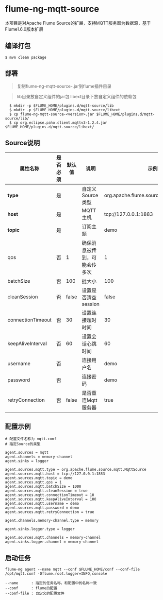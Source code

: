 flume-ng-mqtt-source
================

本项目是对Apache Flume Source的扩展，支持MQTT服务器为数据源，基于Flume1.6.0版本扩展

编译打包
----------

```shell
$ mvn clean package
```

部署
----------

> 复制flume-ng-mqtt-source-<version>.jar到flume插件目录

> lib目录放自定义组件的jar包 libext目录下放自定义组件的依赖包

```shell
  $ mkdir -p $FLUME_HOME/plugins.d/mqtt-source/lib 
  $ mkdir -p $FLUME_HOME/plugins.d/mqtt-source/libext
  $ cp flume-ng-mqtt-source-<version>.jar $FLUME_HOME/plugins.d/mqtt-source/lib/
  $ cp org.eclipse.paho.client.mqttv3-1.2.4.jar $FLUME_HOME/plugins.d/mqtt-source/libext/
```

Source说明
----------

属性名称 | 是否必须 | 默认值 | 说明 | 示例
-- | -- | -- | -- | -- |
<b>type</b> | 是 |  | 自定义Source类型 |  org.apache.flume.source.mqtt.MqttSource
<b>host</b> | 是 |  | MQTT主机 |  tcp://127.0.0.1:1883
<b>topic</b> | 是 |  | 订阅主题 |  demo
qos | 否 | 1 | 确保消息被传到，可能会传多次 |  1
batchSize | 否 | 100 | 批大小 |  100
cleanSession | 否 | false | 设置是否清空session  |  false
connectionTimeout | 否 | 30 | 设置连接超时时间 |  30
keepAliveInterval | 否 | 60 | 设置会话心跳时间 |  60
username | 否 |   | 连接用户名 |  demo
password | 否 |   | 连接密码 |  demo
retryConnection | 否 | false  | 是否重连Mqtt服务器 | true

配置示例
--------------------

```properties
# 配置文件名称为 mqtt.conf
# 指定Source的类型

agent.sources = mqtt
agent.channels = memory-channel
agent.sinks = logger

agent.sources.mqtt.type = org.apache.flume.source.mqtt.MqttSource
agent.sources.mqtt.host = tcp://127.0.0.1:1883
agent.sources.mqtt.topic = demo
agent.sources.mqtt.qos = 1
agent.sources.mqtt.batchSize = 1000
agent.sources.mqtt.cleanSession = true
agent.sources.mqtt.connectionTimeout = 10
agent.sources.mqtt.keepAliveInterval = 100
agent.sources.mqtt.username = demo
agent.sources.mqtt.password = demo
agent.sources.mqtt.retryConnection = true

agent.channels.memory-channel.type = memory

agent.sinks.logger.type = logger

agent.sources.mqtt.channels = memory-channel
agent.sinks.logger.channel = memory-channel
```

启动任务
--------------------

```shell
flume-ng agent --name mqtt --conf $FLUME_HOME/conf --conf-file /opt/mqtt.conf -Dflume.root.logger=INFO,console

--name      : 指定的任务名称，和配置中的名称一致
--conf      : flume的配置
--conf-file : 自定义的配置文件
```
